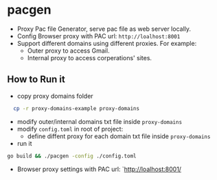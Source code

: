 # pacgen

- Proxy Pac file Generator, serve pac file as web server locally.
- Config Browser proxy with PAC url: `http://loalhost:8001`
- Support different domains using different proxies. For example:
  - Outer proxy to access Gmail.
  - Internal proxy to access  corperations' sites.

## How to Run it

- copy proxy domains folder

```bash
  cp -r proxy-domains-example proxy-domains
```

- modify outer/internal domains txt file inside `proxy-domains`
- modify `config.toml` in root of project:
  - define diffent proxy for each domain txt file inside `proxy-domains`
- run it

```bash
go build && ./pacgen -config ./config.toml
```

- Browser proxy settings with PAC url: `<http://loalhost:8001/>
